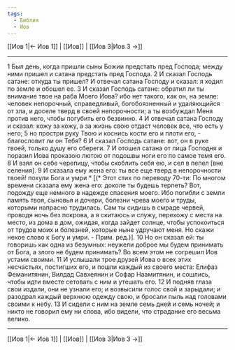 ```yaml
---
tags:
  - Библия
  - Иов
---
```

[[Иов 1|← Иов 1]] | [[Иов]] | [[Иов 3|Иов 3 →]]

---
1 Был день, когда пришли сыны Божии предстать пред Господа; между ними пришел и сатана предстать пред Господа.
2 И сказал Господь сатане: откуда ты пришел? И отвечал сатана Господу и сказал: я ходил по земле и обошел ее.
3 И сказал Господь сатане: обратил ли ты внимание твое на раба Моего Иова? ибо нет такого, как он, на земле: человек непорочный, справедливый, богобоязненный и удаляющийся от зла, и доселе тверд в своей непорочности; а ты возбуждал Меня против него, чтобы погубить его безвинно.
4 И отвечал сатана Господу и сказал: кожу за кожу, а за жизнь свою отдаст человек все, что есть у него;
5 но простри руку Твою и коснись кости его и плоти его, - благословит ли он Тебя?
6 И сказал Господь сатане: вот, он в руке твоей, только душу его сбереги.
7 И отошел сатана от лица Господня и поразил Иова проказою лютою от подошвы ноги его по самое темя его.
8 И взял он себе черепицу, чтобы скоблить себя ею, и сел в пепел [вне селения].
9 И сказала ему жена его: ты все еще тверд в непорочности твоей! похули Бога и умри * [(* Этот стих по переводу 70-ти: По многом времени сказала ему жена его: доколе ты будешь терпеть? Вот, подожду еще немного в надежде спасения моего. Ибо погибли с земли память твоя, сыновья и дочери, болезни чрева моего и труды, которыми напрасно трудилась. Сам ты сидишь в смраде червей, проводя ночь без покрова, а я скитаюсь и служу, перехожу с места на место, из дома в дом, ожидая, когда зайдет солнце, чтобы успокоиться от трудов моих и болезней, которые ныне удручают меня. Но скажи некое слово к Богу и умри. - Прим. ред.)].
10 Но он сказал ей: ты говоришь как одна из безумных: неужели доброе мы будем принимать от Бога, а злого не будем принимать? Во всем этом не согрешил Иов устами своими.
11 И услышали трое друзей Иова о всех этих несчастьях, постигших его, и пошли каждый из своего места: Елифаз Феманитянин, Вилдад Савхеянин и Софар Наамитянин, и сошлись, чтобы идти вместе сетовать с ним и утешать его.
12 И подняв глаза свои издали, они не узнали его; и возвысили голос свой и зарыдали; и разодрал каждый верхнюю одежду свою, и бросали пыль над головами своими к небу.
13 И сидели с ним на земле семь дней и семь ночей; и никто не говорил ему ни слова, ибо видели, что страдание его весьма велико.

---
[[Иов 1|← Иов 1]] | [[Иов]] | [[Иов 3|Иов 3 →]]
